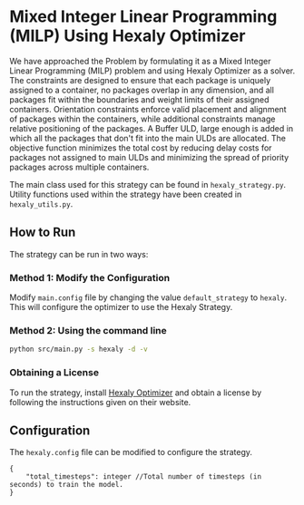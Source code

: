 # Mixed Integer Linear Programming (MILP) Using Hexaly Optimizer

We have approached the Problem by formulating it as a Mixed Integer Linear Programming (MILP) problem and using Hexaly Optimizer as a solver. The constraints are designed to ensure that each package is uniquely assigned to a container, no packages overlap in any dimension, and all packages fit within the boundaries and weight limits of their assigned containers. Orientation constraints enforce valid placement and alignment of packages within the containers, while additional constraints manage relative positioning of the packages. A Buffer ULD, large enough is added in which all the packages that don't fit into the main ULDs are allocated. The objective function minimizes the total cost by reducing delay costs for packages not assigned to main ULDs and minimizing the spread of priority packages across multiple containers.

The main class used for this strategy can be found in `hexaly_strategy.py`. Utility functions used within the strategy have been created in `hexaly_utils.py`.

## How to Run

The strategy can be run in two ways:
### Method 1: Modify the Configuration

Modify `main.config` file by changing the value `default_strategy` to `hexaly`. This will configure the optimizer to use the Hexaly Strategy. 

### Method 2: Using the command line

```bash
python src/main.py -s hexaly -d -v
```

### Obtaining a License
To run the strategy, install [Hexaly Optimizer](https://www.hexaly.com/docs/last/installation/index.html) and obtain a license by following the instructions given on their website. 

## Configuration
The `hexaly.config` file can be modified to configure the strategy.

```
{
    "total_timesteps": integer //Total number of timesteps (in seconds) to train the model.
}
```